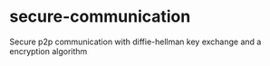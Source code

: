 # secure-communication
Secure p2p communication with diffie-hellman key exchange and a encryption algorithm
